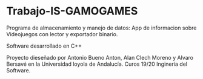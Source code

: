 # Trabajo-IS-GAMOGAMES

Programa de almacenamiento y manejo de datos: App de informacion sobre Videojuegos con lector y exportador binario.

Software desarrollado en C++

Proyecto dieseñado por Antonio Bueno Anton, Alan Clech Moreno y Alvaro Bersavé en la Universidad loyola de Andalucía. Curos 19/20 Inginería del Software.
